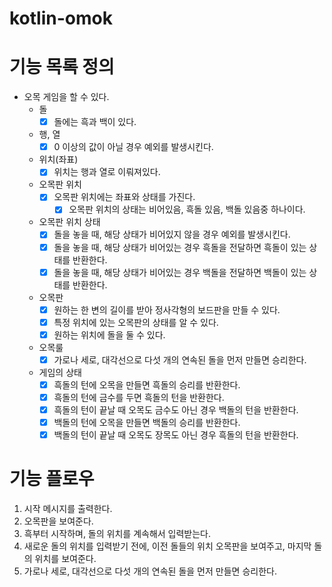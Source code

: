 # kotlin-omok

# 기능 목록 정의

- 오목 게임을 할 수 있다.
    - 돌
        - [x] 돌에는 흑과 백이 있다.
    - 행, 열
        - [x] 0 이상의 값이 아닐 경우 예외를 발생시킨다.
    - 위치(좌표)
        - [x] 위치는 행과 열로 이뤄져있다.
    - 오목판 위치
        - [x] 오목판 위치에는 좌표와 상태를 가진다.
            - [x] 오목판 위치의 상태는 비어있음, 흑돌 있음, 백돌 있음중 하나이다.
    - 오목판 위치 상태
        - [x] 돌을 놓을 때, 해당 상태가 비어있지 않을 경우 예외를 발생시킨다.
        - [x] 돌을 놓을 때, 해당 상태가 비어있는 경우 흑돌을 전달하면 흑돌이 있는 상태를 반환한다.
        - [x] 돌을 놓을 때, 해당 상태가 비어있는 경우 백돌을 전달하면 백돌이 있는 상태를 반환한다.
    - 오목판
        - [x] 원하는 한 변의 길이를 받아 정사각형의 보드판을 만들 수 있다.
        - [x] 특정 위치에 있는 오목판의 상태를 알 수 있다.
        - [x] 원하는 위치에 돌을 둘 수 있다.
    - 오목룰
        - [x] 가로나 세로, 대각선으로 다섯 개의 연속된 돌을 먼저 만들면 승리한다.
    - 게임의 상태
        - [x] 흑돌의 턴에 오목을 만들면 흑돌의 승리를 반환한다.
        - [x] 흑돌의 턴에 금수를 두면 흑돌의 턴을 반환한다.
        - [x] 흑돌의 턴이 끝날 때 오목도 금수도 아닌 경우 백돌의 턴을 반환한다.
        - [x] 백돌의 턴에 오목을 만들면 백돌의 승리를 반환한다.
        - [x] 백돌의 턴이 끝날 때 오목도 장목도 아닌 경우 흑돌의 턴을 반환한다.

# 기능 플로우

1. 시작 메시지를 출력한다.
2. 오목판을 보여준다.
3. 흑부터 시작하며, 돌의 위치를 계속해서 입력받는다.
4. 새로운 돌의 위치를 입력받기 전에, 이전 돌들의 위치 오목판을 보여주고, 마지막 돌의 위치를 보여준다.
5. 가로나 세로, 대각선으로 다섯 개의 연속된 돌을 먼저 만들면 승리한다.
